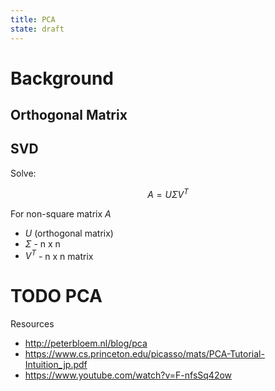```yaml
---
title: PCA
state: draft
---
```


# Background

## Orthogonal Matrix

## SVD

Solve:

$$
A = U\Sigma V^T
$$

For non-square matrix $A$

- $U$ (orthogonal matrix)
- $\Sigma$ - n x n
- $V^T$ - n x n matrix

# TODO PCA

Resources
- http://peterbloem.nl/blog/pca
- https://www.cs.princeton.edu/picasso/mats/PCA-Tutorial-Intuition_jp.pdf
- https://www.youtube.com/watch?v=F-nfsSq42ow
